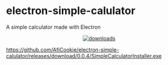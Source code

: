 # electron-simple-calulator
A simple calculator made with Electron

<a href="the-url-you-want-to-go-when-image-is-clicked.com" />
<p align="center"><img align="center" src="https://img.shields.io/github/downloads/AfiCookie/electron-simple-calulator/total.svg?style=for-the-badge" alt="downloads"></p>


https://github.com/AfiCookie/electron-simple-calulator/releases/download/0.0.4/SimpleCalculatorInstaller.exe
